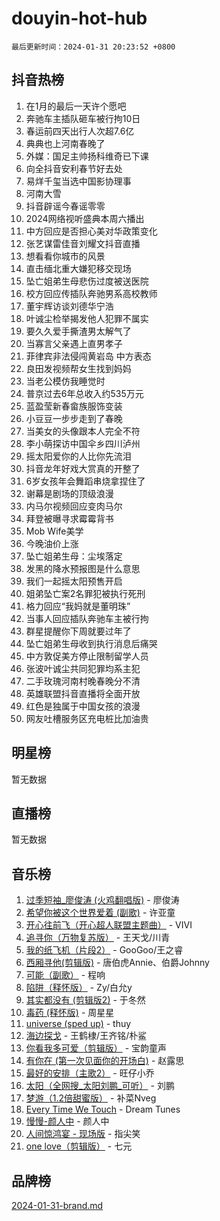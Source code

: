 # douyin-hot-hub

`最后更新时间：2024-01-31 20:23:52 +0800`

## 抖音热榜

1. 在1月的最后一天许个愿吧
1. 奔驰车主插队砸车被行拘10日
1. 春运前四天出行人次超7.6亿
1. 典典也上河南春晚了
1. 外媒：国足主帅扬科维奇已下课
1. 向全抖音安利春节好去处
1. 易烊千玺当选中国影协理事
1. 河南大雪
1. 抖音辟谣今春谣零零
1. 2024网络视听盛典本周六播出
1. 中方回应是否担心美对华政策变化
1. 张艺谋雷佳音刘耀文抖音直播
1. 想看看你城市的风景
1. 直击缅北重大嫌犯移交现场
1. 坠亡姐弟生母悲伤过度被送医院
1. 校方回应传插队奔驰男系高校教师
1. 董宇辉访谈刘德华宁浩
1. 叶诚尘检举揭发他人犯罪不属实
1. 要久久爱手撕渣男太解气了
1. 当寡言父亲遇上直男孝子
1. 菲律宾非法侵闯黄岩岛 中方表态
1. 良田发视频帮女生找到妈妈
1. 当老公模仿我睡觉时
1. 普京过去6年总收入约535万元
1. 蓝盈莹新春畲族服饰变装
1. 小豆豆一步步走到了春晚
1. 当美女的头像跟本人完全不符
1. 李小萌探访中国伞乡四川泸州
1. 摇太阳爱你的人比你先流泪
1. 抖音龙年好戏大赏真的开整了
1. 6岁女孩年会舞蹈串烧拿捏住了
1. 谢幕是剧场的顶级浪漫
1. 内马尔视频回应变肉马尔
1. 拜登被曝寻求霉霉背书
1. Mob Wife美学
1. 今晚油价上涨
1. 坠亡姐弟生母：尘埃落定
1. 发黑的降水预报图是什么意思
1. 我们一起摇太阳预售开启
1. 姐弟坠亡案2名罪犯被执行死刑
1. 格力回应“我妈就是董明珠”
1. 当事人回应插队奔驰车主被行拘
1. 群星提醒你下周就要过年了
1. 坠亡姐弟生母收到执行消息后痛哭
1. 中方敦促美方停止限制留学人员
1. 张波叶诚尘共同犯罪均系主犯
1. 二手玫瑰河南村晚春晚分不清
1. 英雄联盟抖音直播将全面开放
1. 红色是独属于中国女孩的浪漫
1. 网友吐槽服务区充电桩比加油贵

## 明星榜

暂无数据

## 直播榜

暂无数据

## 音乐榜

1. [过季短袖_廖俊涛 (火鸡翻唱版)](https://sf86-cdn-tos.douyinstatic.com/obj/tos-cn-ve-2774/ogQVJl0tRBKxQgZji7YClFEBrVDeHpPTWfCZbQ) - 廖俊涛
1. [希望你被这个世界爱着 (副歌)](https://sf3-cdn-tos.douyinstatic.com/obj/tos-cn-ve-2774/oUHCmWQfZlE3QQBKBeD8rCFLpJzPgCpImhsxMt) - 许亚童
1. [开心往前飞（开心超人联盟主题曲）](https://sf86-cdn-tos.douyinstatic.com/obj/tos-cn-ve-2774/9d8fb7c82cf1421fb93a9fe925275e0a) - VIVI
1. [追寻你（万物复苏版）](https://sf3-cdn-tos.douyinstatic.com/obj/tos-cn-ve-2774/oYeAZJsbjIDit9APmBg8u6uDUQnHmoCf3gbo74) - 王天戈/川青
1. [我的纸飞机（片段2）](https://sf86-cdn-tos.douyinstatic.com/obj/tos-cn-ve-2774/oM2ZrKcg2CD5AeRB2gkeXOFB1IxAGJdZPazYHf) - GooGoo/王之睿
1. [西厢寻他(剪辑版)](https://sf3-cdn-tos.douyinstatic.com/obj/tos-cn-ve-2774/oUsAVfAQKlRNxEv5qxvIB8o5qmIWUcXbzJKJhw) - 唐伯虎Annie、伯爵Johnny
1. [可能（副歌）](https://sf3-cdn-tos.douyinstatic.com/obj/tos-cn-ve-2774/cde1731888894259b333569393c2fb51) - 程响
1. [陷阱（释怀版）](https://sf86-cdn-tos.douyinstatic.com/obj/tos-cn-ve-2774/oE8C21LeZrzKLDFfQYgMzx4GAIHageG5IzayY7) - Zy/白允y
1. [其实都没有 (剪辑版2)](https://sf3-cdn-tos.douyinstatic.com/obj/tos-cn-ve-2774/oEBNQenHZtBhxYjGgUDQk0BCHTigQafgFlbQ7k) - 于冬然
1. [毒药 (释怀版)](https://sf3-cdn-tos.douyinstatic.com/obj/tos-cn-ve-2774/oYILMEAzspdZBIzy4frJNB8ZHPHWAhiwowd4Ad) - 周星星
1. [universe (sped up)](https://sf86-cdn-tos.douyinstatic.com/obj/tos-cn-ve-2774/oIQnurQLDCsdYeegkM4CKuVb23MZBXtX6QB8bv) - thuy
1. [海边探戈](https://sf3-cdn-tos.douyinstatic.com/obj/tos-cn-ve-2774/os9gE0VQCGqt6VQkZDyBBYvfSDY0QFe3vVmubn) - 王鹤棣/王齐铭/朴鲨
1. [你看我多可爱（剪辑版）](https://sf86-cdn-tos.douyinstatic.com/obj/tos-cn-ve-2774/018d241ee66a4a189b2fa9ea2fe3363d) - 宝韵童声
1. [有你在 (第一次见面你的开场白)](https://sf3-cdn-tos.douyinstatic.com/obj/tos-cn-ve-2774/oAthrQ3ClJBfI57uBoFEgNDYtNCZ0TSYQQfxQ0) - 赵露思
1. [最好的安排（主歌2）](https://sf86-cdn-tos.douyinstatic.com/obj/tos-cn-ve-2774/oMMZX1DuHpMwgoDztBmZswgQnbCeeANZxBHkFY) - 旺仔小乔
1. [太阳（全网搜_太阳刘鹏_可听）](https://sf86-cdn-tos.douyinstatic.com/obj/tos-cn-ve-2774/ogWbyIQnlBFImVbeDocRdCIYtBHlbJXgfZMvgz) - 刘鹏
1. [梦游（1.2倍甜蜜版）](https://sf86-cdn-tos.douyinstatic.com/obj/tos-cn-ve-2774/o4gyAUm8hwufoEABmwVIiQtHsFuGzAEEWtNMzo) - 补菜Nveg
1. [Every Time We Touch](https://sf3-cdn-tos.douyinstatic.com/obj/tos-cn-ve-2774/ogN6lUKQeBBfEVhIOMikG1CcJjugxk1tztZyhP) - Dream Tunes
1. [慢慢-颜人中](https://sf86-cdn-tos.douyinstatic.com/obj/tos-cn-ve-2774/ocjHNfBXdBxQNC8ZGAeoLMFTUgtBg8bkExunDC) - 颜人中
1. [人间惊鸿宴 - 现场版](https://sf86-cdn-tos.douyinstatic.com/obj/tos-cn-ve-2774/osF4mrPePAf2Yv8Wfr5fATCHZwL5h1QiGQAKwz) - 指尖笑
1. [one love（剪辑版）](https://sf86-cdn-tos.douyinstatic.com/obj/tos-cn-ve-2774/o4utbbKzHedACBQ0bkG7ZBgUvDQzbBDnYd1f1k) - 七元

## 品牌榜

[2024-01-31-brand.md](2024-01-31-brand.md)
